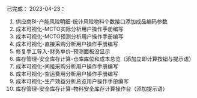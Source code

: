 已完成：
2023-04-23：
1. 供应商BI-产能风险明细-统计风险物料个数接口添加成品编码参数
2. 成本可视化-MCTO实际分析用户操作手册编写
3. 成本可视化-MCTO预测分析用户操作手册编写
4. 成本可视化-直接采购分析用户操作手册编写
5. 修复手工导入-财务单价-预测面板没显示
6. 库存管理-安全库存计算-仓库库位和成本总览（添加立即计算按钮与提示语）
7. 成本可视化-间接采购分析用户操作手册编写
8. 成本可视化-空运费用分析用户操作手册编写
9. 成本可视化-生产效益分析总览用户操作手册编写
10. 库存管理-安全库存计算-物料安全库存计算操作台（添加提示语）